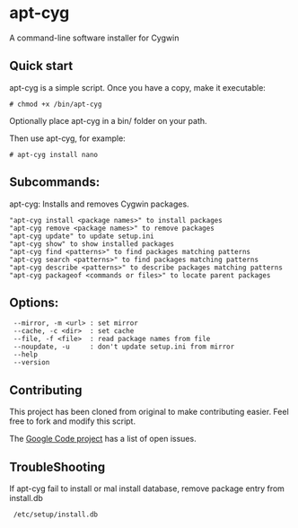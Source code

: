 apt-cyg
=======

A command-line software installer for Cygwin

Quick start
-----------

apt-cyg is a simple script. Once you have a copy, make it executable:

    # chmod +x /bin/apt-cyg

Optionally place apt-cyg in a bin/ folder on your path.

Then use apt-cyg, for example:

    # apt-cyg install nano

Subcommands:
-----
apt-cyg: Installs and removes Cygwin packages.

    "apt-cyg install <package names>" to install packages
    "apt-cyg remove <package names>" to remove packages
    "apt-cyg update" to update setup.ini
    "apt-cyg show" to show installed packages
    "apt-cyg find <patterns>" to find packages matching patterns
    "apt-cyg search <patterns>" to find packages matching patterns
    "apt-cyg describe <patterns>" to describe packages matching patterns
    "apt-cyg packageof <commands or files>" to locate parent packages

Options:
----

     --mirror, -m <url> : set mirror
     --cache, -c <dir>  : set cache
     --file, -f <file>  : read package names from file
     --noupdate, -u     : don't update setup.ini from mirror
     --help
     --version


Contributing
------------

This project has been cloned from original to make contributing easier. Feel free to fork and modify this script.

The [Google Code project](https://code.google.com/p/apt-cyg/) has a list of open issues.


TroubleShooting
-------------

If apt-cyg fail to install or mal install database, remove package entry from install.db

     /etc/setup/install.db
  



